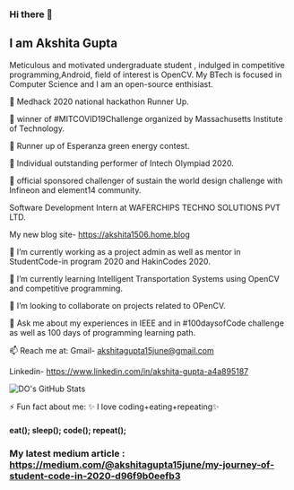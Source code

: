 ### Hi there 👋


## I am Akshita Gupta

Meticulous and motivated undergraduate student , indulged in competitive programming,Android, field of interest is OpenCV. 
My BTech is focused in Computer Science and I am an open-source enthisiast.


🥇 Medhack 2020 national hackathon Runner Up.

🥇 winner of #MITCOVID19Challenge organized by Massachusetts Institute of Technology. 

🥇 Runner up of Esperanza green energy contest.

🥇 Individual outstanding performer of Intech Olympiad 2020.

🥇 official sponsored challenger of sustain the world design challenge with Infineon and element14 community.

Software Development Intern at WAFERCHIPS TECHNO SOLUTIONS PVT LTD.

My new blog site- https://akshita1506.home.blog 

🔭 I’m currently working as a project admin as well as mentor in StudentCode-in program 2020 and HakinCodes 2020.

🌱 I’m currently learning Intelligent Transportation Systems using OpenCV and competitive programming.

👯 I’m looking to collaborate on projects related to OPenCV.

💬 Ask me about my experiences in IEEE and in #100daysofCode challenge as well as 100 days of programming learning path.

📫 Reach me at: 
          Gmail- akshitagupta15june@gmail.com

                   
 Linkedin- https://www.linkedin.com/in/akshita-gupta-a4a895187
 
 ![DO's GitHub Stats](https://github-readme-stats.vercel.app/api?username=akshitagupta15june&theme=graywhite&show_icons=true)

                 
 ⚡ Fun fact about me: ✨ I love coding+eating+repeating✨ 
 
 #### eat(); sleep(); code(); repeat();


### My latest medium article : https://medium.com/@akshitagupta15june/my-journey-of-student-code-in-2020-d96f9b0eefb3

           

<!--
**akshitagupta15june/akshitagupta15june** is a ✨ _special_ ✨ repository because its `README.md` (this file) appears on your GitHub profile.

Here are some ideas to get you started:

- 🔭 I’m currently working on ...
- 🌱 I’m currently learning ...
- 👯 I’m looking to collaborate on ...
- 🤔 I’m looking for help with ...
- 💬 Ask me about ...
- 📫 How to reach me: ...
- 😄 Pronouns: ...
- ⚡ Fun fact: ...
-->
